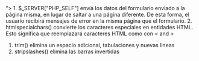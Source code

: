 <form method="post" action="<?php echo htmlspecialchars($_SERVER["PHP_SELF"]);?>">
1. $_SERVER["PHP_SELF"] envía los datos del formulario enviado a la página misma, en lugar de saltar a una página diferente. De esta forma, el usuario recibirá mensajes de error en la misma página que el formulario.
2. htmlspecialchars() convierte los caracteres especiales en entidades HTML. Esto significa que reemplazará caracteres HTML como <and> con &lt; and &gt;

1. trim() elimina un espacio adicional, tabulaciones y nuevas lineas
2. stripslashes() elimina las barras invertidas